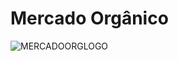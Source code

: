 # Mercado Orgânico

![MERCADOORGLOGO](https://github.com/pxpc2/mercorg/assets/1939166/4b679798-528c-4a97-865b-8d47f0183acc)
